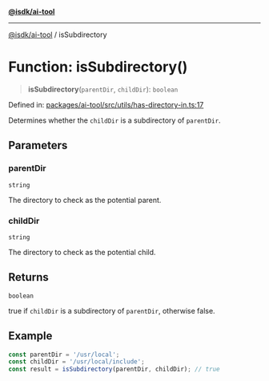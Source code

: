 [**@isdk/ai-tool**](../README.md)

***

[@isdk/ai-tool](../globals.md) / isSubdirectory

# Function: isSubdirectory()

> **isSubdirectory**(`parentDir`, `childDir`): `boolean`

Defined in: [packages/ai-tool/src/utils/has-directory-in.ts:17](https://github.com/isdk/ai-tool.js/blob/6a89194ac34437a1bc58f7ec590cd22976939ca6/src/utils/has-directory-in.ts#L17)

Determines whether the `childDir` is a subdirectory of `parentDir`.

## Parameters

### parentDir

`string`

The directory to check as the potential parent.

### childDir

`string`

The directory to check as the potential child.

## Returns

`boolean`

true if `childDir` is a subdirectory of `parentDir`, otherwise false.

## Example

```typescript
const parentDir = '/usr/local';
const childDir = '/usr/local/include';
const result = isSubdirectory(parentDir, childDir); // true
```

